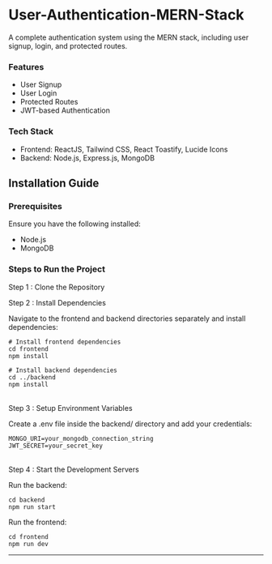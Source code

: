 # User-Authentication-MERN-Stack

A complete authentication system using the MERN stack, including user signup, login, and protected routes.

<h3>Features</h3>

- User Signup
- User Login
- Protected Routes
- JWT-based Authentication

<h3>Tech Stack</h3>

- Frontend: ReactJS, Tailwind CSS, React Toastify, Lucide Icons
- Backend: Node.js, Express.js, MongoDB

<h2>Installation Guide</h2>

<h3>Prerequisites</h3>

Ensure you have the following installed:

- Node.js
- MongoDB

<h3>Steps to Run the Project</h3>

Step 1 : Clone the Repository

Step 2 : Install Dependencies

Navigate to the frontend and backend directories separately and install dependencies:

```
# Install frontend dependencies
cd frontend
npm install

# Install backend dependencies
cd ../backend
npm install
```

<br>
Step 3 : Setup Environment Variables
   
Create a .env file inside the backend/ directory and add your credentials:

```
MONGO_URI=your_mongodb_connection_string
JWT_SECRET=your_secret_key
```

<br>
Step 4 : Start the Development Servers

Run the backend:

```
cd backend
npm run start
```

Run the frontend:

```
cd frontend
npm run dev
```

<hr>
